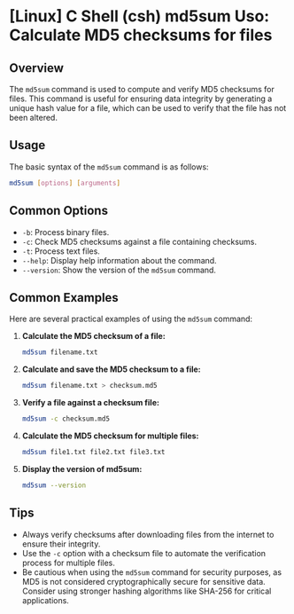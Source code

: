 # [Linux] C Shell (csh) md5sum Uso: Calculate MD5 checksums for files

## Overview
The `md5sum` command is used to compute and verify MD5 checksums for files. This command is useful for ensuring data integrity by generating a unique hash value for a file, which can be used to verify that the file has not been altered.

## Usage
The basic syntax of the `md5sum` command is as follows:

```bash
md5sum [options] [arguments]
```

## Common Options
- `-b`: Process binary files.
- `-c`: Check MD5 checksums against a file containing checksums.
- `-t`: Process text files.
- `--help`: Display help information about the command.
- `--version`: Show the version of the `md5sum` command.

## Common Examples
Here are several practical examples of using the `md5sum` command:

1. **Calculate the MD5 checksum of a file:**
   ```bash
   md5sum filename.txt
   ```

2. **Calculate and save the MD5 checksum to a file:**
   ```bash
   md5sum filename.txt > checksum.md5
   ```

3. **Verify a file against a checksum file:**
   ```bash
   md5sum -c checksum.md5
   ```

4. **Calculate the MD5 checksum for multiple files:**
   ```bash
   md5sum file1.txt file2.txt file3.txt
   ```

5. **Display the version of md5sum:**
   ```bash
   md5sum --version
   ```

## Tips
- Always verify checksums after downloading files from the internet to ensure their integrity.
- Use the `-c` option with a checksum file to automate the verification process for multiple files.
- Be cautious when using the `md5sum` command for security purposes, as MD5 is not considered cryptographically secure for sensitive data. Consider using stronger hashing algorithms like SHA-256 for critical applications.